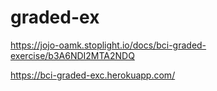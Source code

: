 # graded-ex

https://jojo-oamk.stoplight.io/docs/bci-graded-exercise/b3A6NDI2MTA2NDQ

https://bci-graded-exc.herokuapp.com/
